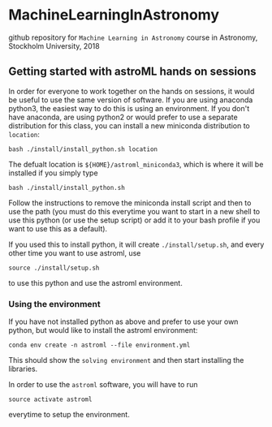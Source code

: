 # MachineLearningInAstronomy
github repository for `Machine Learning in Astronomy` course in Astronomy, Stockholm University, 2018

## Getting started with astroML hands on sessions
In order for everyone to work together on the hands on sessions, it would be useful to use the same version of software. If you are using anaconda python3, the easiest way to do this is using an environment. If you don't have anaconda, are using python2 or would prefer to use a separate distribution for this class, you can install a new miniconda distribution to `location`:
```
bash ./install/install_python.sh location 
```
The defualt location is `${HOME}/astroml_miniconda3`, which is where it will be installed if you simply type
```
bash ./install/install_python.sh
```
Follow the instructions to remove the miniconda install script and then to use the path (you must do this everytime you want to start in a new shell to use this python (or use the setup script) or add it to your bash profile if you want to use this as a default).

If you used this to install python, it will create `./install/setup.sh`, and every other time you want to use astroml, use
```
source ./install/setup.sh 
```
to use this python and use the astroml environment.

### Using the environment
If you have not installed python as above and prefer to use your own python,  but would like to install the astroml environment:
```
conda env create -n astroml --file environment.yml
``` 
This should show the `solving environment` and then start installing the libraries.

In order to use the `astroml` software, you will have to run 
```
source activate astroml
```
everytime to setup the environment.
